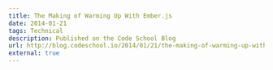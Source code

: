 ```yaml
---
title: The Making of Warming Up With Ember.js
date: 2014-01-21
tags: Technical
description: Published on the Code School Blog
url: http://blog.codeschool.io/2014/01/21/the-making-of-warming-up-with-ember-js/
external: true
---
```

